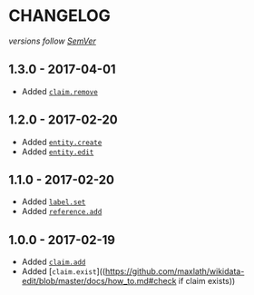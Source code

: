 # CHANGELOG
*versions follow [SemVer](http://semver.org)*

## 1.3.0 - 2017-04-01
* Added [`claim.remove`]((https://github.com/maxlath/wikidata-edit/blob/master/docs/how_to.md#remove-claim))

## 1.2.0 - 2017-02-20
* Added [`entity.create`]((https://github.com/maxlath/wikidata-edit/blob/master/docs/how_to.md#set-label))
* Added [`entity.edit`]((https://github.com/maxlath/wikidata-edit/blob/master/docs/how_to.md#set-label))

## 1.1.0 - 2017-02-20
* Added [`label.set`]((https://github.com/maxlath/wikidata-edit/blob/master/docs/how_to.md#set-label))
* Added [`reference.add`]((https://github.com/maxlath/wikidata-edit/blob/master/docs/how_to.md#add-reference))

## 1.0.0 - 2017-02-19
* Added [`claim.add`]((https://github.com/maxlath/wikidata-edit/blob/master/docs/how_to.md#add-claim))
* Added [`claim.exist`]((https://github.com/maxlath/wikidata-edit/blob/master/docs/how_to.md#check if claim exists))
